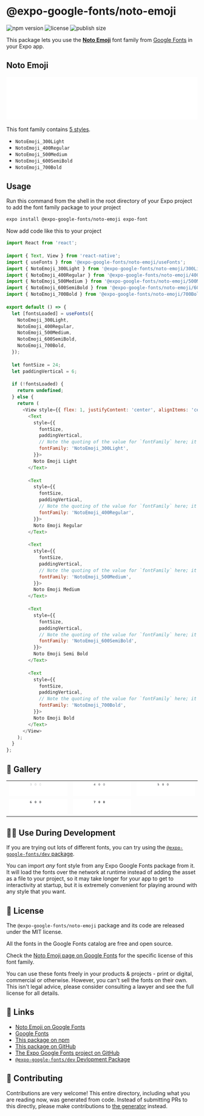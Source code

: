 # @expo-google-fonts/noto-emoji

![npm version](https://flat.badgen.net/npm/v/@expo-google-fonts/noto-emoji)
![license](https://flat.badgen.net/github/license/expo/google-fonts)
![publish size](https://flat.badgen.net/packagephobia/install/@expo-google-fonts/noto-emoji)

This package lets you use the [**Noto Emoji**](https://fonts.google.com/specimen/Noto+Emoji) font family from [Google Fonts](https://fonts.google.com/) in your Expo app.

## Noto Emoji

![Noto Emoji](./font-family.png)

This font family contains [5 styles](#-gallery).

- `NotoEmoji_300Light`
- `NotoEmoji_400Regular`
- `NotoEmoji_500Medium`
- `NotoEmoji_600SemiBold`
- `NotoEmoji_700Bold`

## Usage

Run this command from the shell in the root directory of your Expo project to add the font family package to your project
```sh
expo install @expo-google-fonts/noto-emoji expo-font
```

Now add code like this to your project
```js
import React from 'react';

import { Text, View } from 'react-native';
import { useFonts } from '@expo-google-fonts/noto-emoji/useFonts';
import { NotoEmoji_300Light } from '@expo-google-fonts/noto-emoji/300Light';
import { NotoEmoji_400Regular } from '@expo-google-fonts/noto-emoji/400Regular';
import { NotoEmoji_500Medium } from '@expo-google-fonts/noto-emoji/500Medium';
import { NotoEmoji_600SemiBold } from '@expo-google-fonts/noto-emoji/600SemiBold';
import { NotoEmoji_700Bold } from '@expo-google-fonts/noto-emoji/700Bold';

export default () => {
  let [fontsLoaded] = useFonts({
    NotoEmoji_300Light,
    NotoEmoji_400Regular,
    NotoEmoji_500Medium,
    NotoEmoji_600SemiBold,
    NotoEmoji_700Bold,
  });

  let fontSize = 24;
  let paddingVertical = 6;

  if (!fontsLoaded) {
    return undefined;
  } else {
    return (
      <View style={{ flex: 1, justifyContent: 'center', alignItems: 'center' }}>
        <Text
          style={{
            fontSize,
            paddingVertical,
            // Note the quoting of the value for `fontFamily` here; it expects a string!
            fontFamily: 'NotoEmoji_300Light',
          }}>
          Noto Emoji Light
        </Text>

        <Text
          style={{
            fontSize,
            paddingVertical,
            // Note the quoting of the value for `fontFamily` here; it expects a string!
            fontFamily: 'NotoEmoji_400Regular',
          }}>
          Noto Emoji Regular
        </Text>

        <Text
          style={{
            fontSize,
            paddingVertical,
            // Note the quoting of the value for `fontFamily` here; it expects a string!
            fontFamily: 'NotoEmoji_500Medium',
          }}>
          Noto Emoji Medium
        </Text>

        <Text
          style={{
            fontSize,
            paddingVertical,
            // Note the quoting of the value for `fontFamily` here; it expects a string!
            fontFamily: 'NotoEmoji_600SemiBold',
          }}>
          Noto Emoji Semi Bold
        </Text>

        <Text
          style={{
            fontSize,
            paddingVertical,
            // Note the quoting of the value for `fontFamily` here; it expects a string!
            fontFamily: 'NotoEmoji_700Bold',
          }}>
          Noto Emoji Bold
        </Text>
      </View>
    );
  }
};

```

## 🔡 Gallery


||||
|-|-|-|
|![NotoEmoji_300Light](./NotoEmoji_300Light.ttf.png)|![NotoEmoji_400Regular](./NotoEmoji_400Regular.ttf.png)|![NotoEmoji_500Medium](./NotoEmoji_500Medium.ttf.png)||
|![NotoEmoji_600SemiBold](./NotoEmoji_600SemiBold.ttf.png)|![NotoEmoji_700Bold](./NotoEmoji_700Bold.ttf.png)|||


## 👩‍💻 Use During Development

If you are trying out lots of different fonts, you can try using the [`@expo-google-fonts/dev` package](https://github.com/expo/google-fonts/tree/master/font-packages/dev#readme).

You can import *any* font style from any Expo Google Fonts package from it. It will load the fonts
over the network at runtime instead of adding the asset as a file to your project, so it may take longer
for your app to get to interactivity at startup, but it is extremely convenient
for playing around with any style that you want.

## 📖 License

The `@expo-google-fonts/noto-emoji` package and its code are released under the MIT license.

All the fonts in the Google Fonts catalog are free and open source.

Check the [Noto Emoji page on Google Fonts](https://fonts.google.com/specimen/Noto+Emoji) for the specific license of this font family.

You can use these fonts freely in your products & projects - print or digital, commercial or otherwise. However, you can't sell the fonts on their own. This isn't legal advice, please consider consulting a lawyer and see the full license for all details.

## 🔗 Links

- [Noto Emoji on Google Fonts](https://fonts.google.com/specimen/Noto+Emoji)
- [Google Fonts](https://fonts.google.com/)
- [This package on npm](https://www.npmjs.com/package/@expo-google-fonts/noto-emoji)
- [This package on GitHub](https://github.com/expo/google-fonts/tree/master/font-packages/noto-emoji)
- [The Expo Google Fonts project on GitHub](https://github.com/expo/google-fonts)
- [`@expo-google-fonts/dev` Devlopment Package](https://github.com/expo/google-fonts/tree/master/font-packages/dev)

## 🤝 Contributing

Contributions are very welcome! This entire directory, including what you are reading now, was generated from code. Instead of submitting PRs to this directly, please make contributions to [the generator](https://github.com/expo/google-fonts/tree/master/packages/generator) instead.
